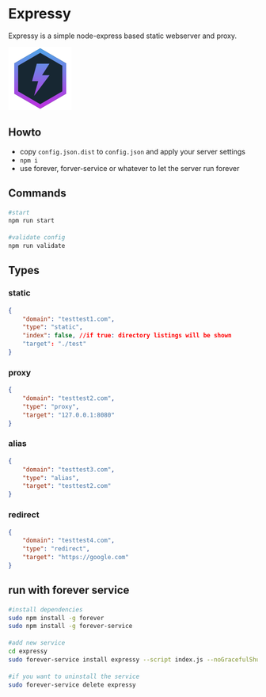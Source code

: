 # Expressy
Expressy is a simple node-express based static webserver and proxy.

![Expressy Logo](./docs/logo.png)

## Howto
* copy `config.json.dist` to `config.json` and apply your server settings
* `npm i`
* use forever, forver-service or whatever to let the server run forever


## Commands

```bash
#start
npm run start

#validate config
npm run validate
```


## Types
### static
```json
{
    "domain": "testtest1.com",
    "type": "static",
    "index": false, //if true: directory listings will be shown
    "target": "./test"
}
```

### proxy
```json
{
    "domain": "testtest2.com",
    "type": "proxy",
    "target": "127.0.0.1:8080"
}
```

### alias
```json
{
    "domain": "testtest3.com",
    "type": "alias",
    "target": "testtest2.com"
}
```

### redirect
```json
{
    "domain": "testtest4.com",
    "type": "redirect",
    "target": "https://google.com"
}
```

## run with forever service
```bash
#install dependencies
sudo npm install -g forever
sudo npm install -g forever-service

#add new service
cd expressy
sudo forever-service install expressy --script index.js --noGracefulShutdown --start

#if you want to uninstall the service
sudo forever-service delete expressy
```
